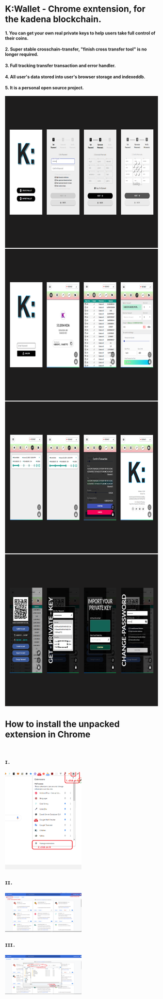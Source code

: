 # K:Wallet - Chrome exntension, for the kadena blockchain.

#### 1. You can get your own real private keys to help users take full control of their coins.
#### 2. Super stable crosschain-transfer, "finish cross transfer tool" is no longer required.
#### 3. Full tracking transfer transaction and error handler.
#### 4. All user's data stored into user's browser storage and indexeddb.
#### 5. It is a personal open source project.

<img src="./readme-images/k1.png" width='700' height='500'/>
<img src="./readme-images/k2.png" width='700' height='500'/>
<img src="./readme-images/k3.png" width='700' height='500'/>
<img src="./readme-images/k4.png" width='700' height='500'/>

#
#
# 
# How to install the unpacked extension in Chrome
#

<div style="transform:scale(0.5); transform-origin: left top">
<pre>

# I.
<img src="./readme-images/how-to-install-k0.png" /><br/>

# II. 
<img src="./readme-images/how-to-install-k1.png"/><br/>

# III.
<img src="./readme-images/how-to-install-k2.png"/><br/>
</pre>
</div>